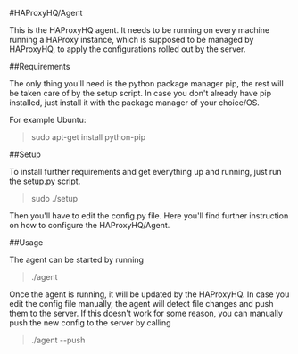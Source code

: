 #HAProxyHQ/Agent

This is the HAProxyHQ agent. It needs to be running on every machine running a HAProxy instance, which is supposed to be managed by HAProxyHQ, to apply the configurations rolled out by the server.

##Requirements

The only thing you'll need is the python package manager pip, the rest will be taken care of by the setup script. In case you don't already have pip installed, just install it with the package manager of your choice/OS.

For example Ubuntu:
>sudo apt-get install python-pip


##Setup

To install further requirements and get everything up and running, just run the setup.py script.

>sudo ./setup

Then you'll have to edit the config.py file. Here you'll find further instruction on how to configure the HAProxyHQ/Agent.

##Usage

The agent can be started by running

>./agent

Once the agent is running, it will be updated by the HAProxyHQ. In case you edit the config file manually, the agent will detect file changes and push them to the server. If this doesn't work for some reason, you can manually push the new config to the server by calling

>./agent --push